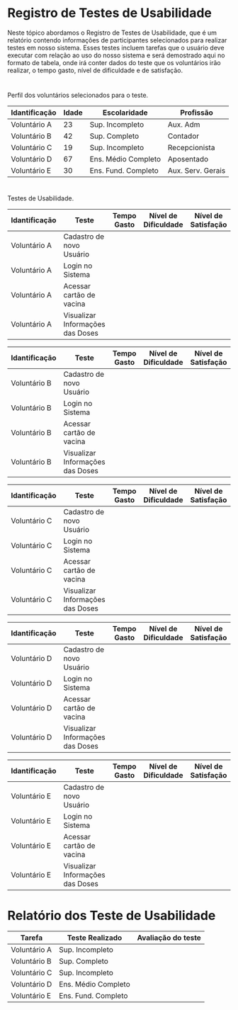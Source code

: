 # Registro de Testes de Usabilidade

Neste tópico abordamos o Registro de Testes de Usabilidade, que é um relatório contendo informações de participantes selecionados para realizar testes em nosso sistema. Esses testes incluem tarefas que o usuário deve executar com relação ao uso do nosso sistema e será demostrado aqui no formato de tabela, onde irá conter dados do teste que os voluntários irão realizar, o tempo gasto, nível de dificuldade e de satisfação.


#

Perfil dos voluntários selecionados para o teste.


| Idantificação | Idade  |     Escolaridade      |    Profissão         |
| ------------- | ------ |-----------------------|----------------------|
| Voluntário A  |   23   |   Sup. Incompleto     |    Aux. Adm          |
| Voluntário B  |   42   |   Sup. Completo       |    Contador          |
| Voluntário C  |   19   |   Sup. Incompleto     |    Recepcionista     |
| Voluntário D  |   67   |   Ens. Médio Completo |    Aposentado        |
| Voluntário E  |   30   |   Ens. Fund. Completo |    Aux. Serv. Gerais |


#


Testes de Usabilidade.


| Idantificação |            Teste                 |     Tempo Gasto       |    Nível de Dificuldade  | Nível de Satisfação |
| ------------- | -------------------------------- |-----------------------|--------------------------|---------------------|
| Voluntário A  | Cadastro de novo Usuário         |                       |                          |                     |
| Voluntário A  | Login no Sistema                 |                       |                          |                     |
| Voluntário A  | Acessar cartão de vacina         |                       |                          |                     |
| Voluntário A  | Visualizar Informações das Doses |                       |                          |                     |


| Idantificação |            Teste                 |     Tempo Gasto       |    Nível de Dificuldade  | Nível de Satisfação |
| ------------- | -------------------------------- |-----------------------|--------------------------|---------------------|
| Voluntário B  | Cadastro de novo Usuário         |                       |                          |                     |
| Voluntário B  | Login no Sistema                 |                       |                          |                     |
| Voluntário B  | Acessar cartão de vacina         |                       |                          |                     |
| Voluntário B  | Visualizar Informações das Doses |                       |                          |                     |

| Idantificação |            Teste                 |     Tempo Gasto       |    Nível de Dificuldade  | Nível de Satisfação |
| ------------- | -------------------------------- |-----------------------|--------------------------|---------------------|
| Voluntário C  | Cadastro de novo Usuário         |                       |                          |                     |
| Voluntário C  | Login no Sistema                 |                       |                          |                     |
| Voluntário C  | Acessar cartão de vacina         |                       |                          |                     |
| Voluntário C  | Visualizar Informações das Doses |                       |                          |                     |

| Idantificação |            Teste                 |     Tempo Gasto       |    Nível de Dificuldade  | Nível de Satisfação |
| ------------- | -------------------------------- |-----------------------|--------------------------|---------------------|
| Voluntário D  | Cadastro de novo Usuário         |                       |                          |                     |
| Voluntário D  | Login no Sistema                 |                       |                          |                     |
| Voluntário D  | Acessar cartão de vacina         |                       |                          |                     |
| Voluntário D  | Visualizar Informações das Doses |                       |                          |                     |

| Idantificação |            Teste                 |     Tempo Gasto       |    Nível de Dificuldade  | Nível de Satisfação |
| ------------- | -------------------------------- |-----------------------|--------------------------|---------------------|
| Voluntário E  | Cadastro de novo Usuário         |                       |                          |                     |
| Voluntário E  | Login no Sistema                 |                       |                          |                     |
| Voluntário E  | Acessar cartão de vacina         |                       |                          |                     |
| Voluntário E  | Visualizar Informações das Doses |                       |                          |                     |


# Relatório dos Teste de Usabilidade



|    Tarefa     |       Teste Realizado          |   Avaliação do teste      |
| ------------- | -------------------------------|---------------------------|
| Voluntário A  |         Sup. Incompleto        |                           |
| Voluntário B  |         Sup. Completo          |                           |
| Voluntário C  |         Sup. Incompleto        |                           |
| Voluntário D  |         Ens. Médio Completo    |                           |
| Voluntário E  |         Ens. Fund. Completo    |                           |
